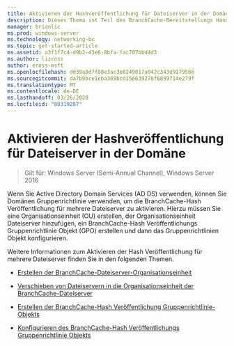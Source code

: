 ```yaml
---
title: Aktivieren der Hashveröffentlichung für Dateiserver in der Domäne
description: Dieses Thema ist Teil des BranchCache-Bereitstellungs Handbuchs für Windows Server 2016, das zeigt, wie BranchCache im Modus für verteilte und gehostete Caches bereitgestellt wird, um die WAN-Bandbreitenauslastung in Zweigniederlassungen zu optimieren.
manager: brianlic
ms.prod: windows-server
ms.technology: networking-bc
ms.topic: get-started-article
ms.assetid: a3f1f7c4-d9b2-43e6-8bfa-fac707bbd4d3
ms.author: lizross
author: eross-msft
ms.openlocfilehash: dd39a8d7f08e3ac3e6249017a042c343d9179566
ms.sourcegitcommit: da7b9bce1eba369bcd156639276f6899714e279f
ms.translationtype: MT
ms.contentlocale: de-DE
ms.lasthandoff: 03/26/2020
ms.locfileid: "80319287"
---
```

# <a name="enable-hash-publication-for-domain-member-file-servers"></a>Aktivieren der Hashveröffentlichung für Dateiserver in der Domäne

>Gilt für: Windows Server (Semi-Annual Channel), Windows Server 2016

Wenn Sie Active Directory Domain Services (AD DS) verwenden, können Sie Domänen Gruppenrichtlinie verwenden, um die BranchCache-Hash Veröffentlichung für mehrere Dateiserver zu aktivieren. Hierzu müssen Sie eine Organisationseinheit (OU) erstellen, der Organisationseinheit Dateiserver hinzufügen, ein BranchCache-Hash Veröffentlichungs Gruppenrichtlinie Objekt (GPO) erstellen und dann das Gruppenrichtlinien Objekt konfigurieren.  
  
Weitere Informationen zum Aktivieren der Hash Veröffentlichung für mehrere Dateiserver finden Sie in den folgenden Themen.  
  
-   [Erstellen der BranchCache-Dateiserver-Organisationseinheit](../../branchcache/deploy/Create-the-BranchCache-File-Servers-Organizational-Unit.md)  
  
-   [Verschieben von Dateiservern in die Organisationseinheit der BranchCache-Dateiserver](../../branchcache/deploy/Move-File-Servers-to-the-BranchCache-File-Servers-Organizational-Unit.md)  
  
-   [Erstellen der BranchCache-Hash Veröffentlichung Gruppenrichtlinie-Objekts](../../branchcache/deploy/Create-the-BranchCache-Hash-Publication-Group-Policy-Object.md)  
  
-   [Konfigurieren des BranchCache-Hash Veröffentlichungs Gruppenrichtlinie Objekts](../../branchcache/deploy/Configure-the-BranchCache-Hash-Publication-Group-Policy-Object.md)  
  


